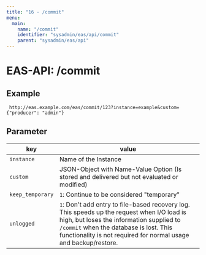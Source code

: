 ```yaml
---
title: "16 - /commit"
menu:
  main:
    name: "/commit"
    identifier: "sysadmin/eas/api/commit"
    parent: "sysadmin/eas/api"
---
```

#  EAS-API: /commit

##  Example

~~~
 http://eas.example.com/eas/commit/123?instance=example&custom={"producer": "admin"}
~~~


##  Parameter


|key|value|
|---|---|
|`instance`          |Name of the Instance|
|`custom`            |JSON-Object with Name-Value Option (Is stored and delivered but not evaluated or modified)|
|`keep_temporary`    |`1`: Continue to be considered "temporary"|
|`unlogged`          |`1`: Don't add entry to file-based recovery log. This speeds up the request when I/O load is high, but loses the information supplied to `/commit` when the database is lost. This functionality is not required for normal usage and backup/restore. |
 

